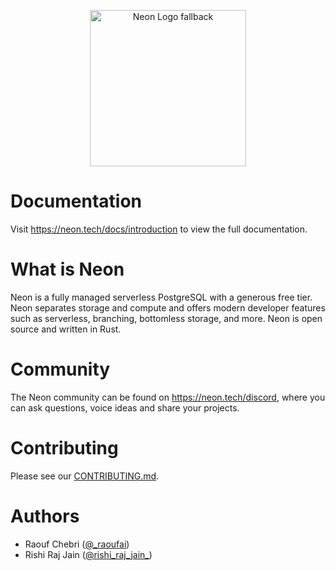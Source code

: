 <p align="center">
  <picture>
    <source media="(prefers-color-scheme: dark)" srcset="https://neon.com/brand/neon-logo-dark-color.svg">
    <source media="(prefers-color-scheme: light)" srcset="https://neon.com/brand/neon-logo-light-color.svg">
    <img width="250px" alt="Neon Logo fallback" src="https://neon.com/brand/neon-logo-dark-color.svg">
  </picture>
<p align="center">

# Documentation

Visit https://neon.tech/docs/introduction to view the full documentation.

# What is Neon

Neon is a fully managed serverless PostgreSQL with a generous free tier. Neon separates storage and compute and offers modern developer features such as serverless, branching, bottomless storage, and more. Neon is open source and written in Rust.

# Community

The Neon community can be found on https://neon.tech/discord, where you can ask questions, voice ideas and share your projects.

# Contributing

Please see our [CONTRIBUTING.md](./CONTRIBUTING.md).

# Authors

- Raouf Chebri ([@_raoufai](https://twitter.com/_raoufai))
- Rishi Raj Jain ([@rishi_raj_jain_](https://twitter.com/rishi_raj_jain_))
